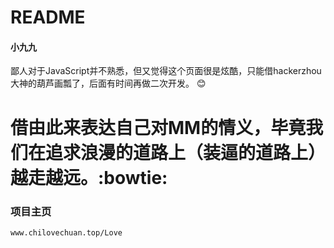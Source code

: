 # README
#### 小九九
鄙人对于JavaScript并不熟悉，但又觉得这个页面很是炫酷，只能借hackerzhou大神的葫芦画瓢了，后面有时间再做二次开发。 :blush: 

借由此来表达自己对MM的情义，毕竟我们在追求浪漫的道路上（装逼的道路上）越走越远。:bowtie:
=============

### 项目主页  
`www.chilovechuan.top/Love`
